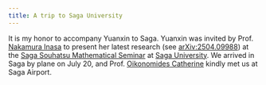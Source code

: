 ```yaml
---
title: A trip to Saga University
---
```


It is my honor to accompany Yuanxin to Saga. Yuanxin was invited by Prof. [Nakamura Inasa](http://inasa.ms.saga-u.ac.jp/) to present her latest research (see [arXiv:2504.09988](https://arxiv.org/abs/2504.09988)) at the [Saga Souhatsu Mathematical Seminar](http://inasa.ms.saga-u.ac.jp/Japanese/seminar.html) at [Saga University](https://www.saga-u.ac.jp/en/). We arrived in Saga by plane on July 20, and Prof. [Oikonomides Catherine](https://www.math.keio.ac.jp/coe/member/oikonomidesEng4.htm) kindly met us at Saga Airport.

